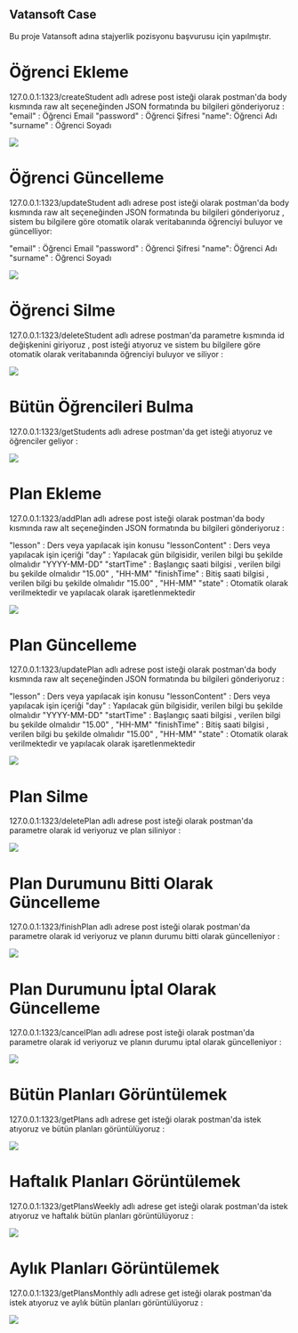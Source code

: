 ## Vatansoft Case
Bu proje Vatansoft adına stajyerlik pozisyonu başvurusu için yapılmıştır. 

# Öğrenci Ekleme

127.0.0.1:1323/createStudent adlı adrese post isteği olarak postman'da body kısmında raw alt seçeneğinden JSON formatında bu bilgileri gönderiyoruz : 
"email" : Öğrenci Email
"password" : Öğrenci Şifresi
"name": Öğrenci Adı
"surname" : Öğrenci Soyadı 

![](https://i.hizliresim.com/nz30mjd)

# Öğrenci Güncelleme

127.0.0.1:1323/updateStudent adlı adrese post isteği olarak postman'da body kısmında raw alt seçeneğinden JSON formatında bu bilgileri gönderiyoruz , sistem bu bilgilere göre otomatik olarak veritabanında öğrenciyi buluyor ve güncelliyor: 

"email" : Öğrenci Email
"password" : Öğrenci Şifresi
"name": Öğrenci Adı
"surname" : Öğrenci Soyadı 

![](https://www.hizliresim.com/7z1pj84)

# Öğrenci Silme 

127.0.0.1:1323/deleteStudent adlı adrese postman'da parametre kısmında id değişkenini giriyoruz , post isteği atıyoruz ve sistem bu bilgilere göre otomatik olarak veritabanında öğrenciyi buluyor ve siliyor : 

![](https://www.hizliresim.com/qpot4k4)

# Bütün Öğrencileri Bulma

127.0.0.1:1323/getStudents adlı adrese postman'da get isteği atıyoruz ve öğrenciler geliyor : 

![](https://www.hizliresim.com/5qdpokl)

# Plan Ekleme

127.0.0.1:1323/addPlan adlı adrese post isteği olarak postman'da body kısmında raw alt seçeneğinden JSON formatında bu bilgileri gönderiyoruz :

"lesson" : Ders veya yapılacak işin konusu
"lessonContent" : Ders veya yapılacak işin içeriği
"day" : Yapılacak gün bilgisidir, verilen bilgi bu şekilde olmalıdır "YYYY-MM-DD"
"startTime" : Başlangıç saati bilgisi , verilen bilgi bu şekilde olmalıdır "15.00" , "HH-MM"
"finishTime" : Bitiş saati bilgisi , verilen bilgi bu şekilde olmalıdır "15.00" , "HH-MM"
"state" : Otomatik olarak verilmektedir ve yapılacak olarak işaretlenmektedir

![](https://www.hizliresim.com/mk0u9aw)

# Plan Güncelleme 

127.0.0.1:1323/updatePlan adlı adrese post isteği olarak postman'da body kısmında raw alt seçeneğinden JSON formatında bu bilgileri gönderiyoruz :

"lesson" : Ders veya yapılacak işin konusu
"lessonContent" : Ders veya yapılacak işin içeriği
"day" : Yapılacak gün bilgisidir, verilen bilgi bu şekilde olmalıdır "YYYY-MM-DD"
"startTime" : Başlangıç saati bilgisi , verilen bilgi bu şekilde olmalıdır "15.00" , "HH-MM"
"finishTime" : Bitiş saati bilgisi , verilen bilgi bu şekilde olmalıdır "15.00" , "HH-MM"
"state" : Otomatik olarak verilmektedir ve yapılacak olarak işaretlenmektedir

![](https://www.hizliresim.com/5uz5dyj)

# Plan Silme

127.0.0.1:1323/deletePlan adlı adrese post isteği olarak postman'da parametre olarak id veriyoruz ve plan siliniyor :

![](https://www.hizliresim.com/4jiis14)

# Plan Durumunu Bitti Olarak Güncelleme

127.0.0.1:1323/finishPlan adlı adrese post isteği olarak postman'da parametre olarak id veriyoruz ve planın durumu bitti olarak güncelleniyor :

![](https://www.hizliresim.com/k6f7ds6)

# Plan Durumunu İptal Olarak Güncelleme

127.0.0.1:1323/cancelPlan adlı adrese post isteği olarak postman'da parametre olarak id veriyoruz ve planın durumu iptal olarak güncelleniyor :

![](https://www.hizliresim.com/6wax4m1)

# Bütün Planları Görüntülemek

127.0.0.1:1323/getPlans adlı adrese get isteği olarak postman'da istek atıyoruz ve bütün planları görüntülüyoruz :

![](https://www.hizliresim.com/ce2svdr)

# Haftalık Planları Görüntülemek

127.0.0.1:1323/getPlansWeekly adlı adrese get isteği olarak postman'da istek atıyoruz ve haftalık bütün planları görüntülüyoruz :

![](https://www.hizliresim.com/dd9v47a)

# Aylık Planları Görüntülemek

127.0.0.1:1323/getPlansMonthly adlı adrese get isteği olarak postman'da istek atıyoruz ve aylık bütün planları görüntülüyoruz :

![](https://www.hizliresim.com/c57s5fq)








